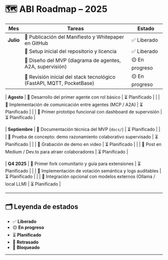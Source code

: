 # 🗺️ ABI Roadmap – 2025
| Mes       | Tareas                                                                | Estado         |
| --------- | --------------------------------------------------------------------- | -------------- |
| **Julio** | 🔹 Publicación del Manifiesto y Whitepaper en GitHub                  | ✅ Liberado     |
|           | 🔹 Setup inicial del repositorio y licencia                           | ✅ Liberado     |
|           | 🔹 Diseño del MVP (diagrama de agentes, A2A, supervisión)             | 🟡 En progreso |
|           | 🔹 Revisión inicial del stack tecnológico (FastAPI, MQTT, PocketBase) | 🟡 En progreso |

| **Agosto** | 🔹 Desarrollo del primer agente con rol básico | ⏳ Planificado |
|            | 🔹 Implementación de comunicación entre agentes (MCP / A2A) | ⏳ Planificado |
|            | 🔹 Primer prototipo funcional con dashboard de supervisión | ⏳ Planificado |

| **Septiembre** | 🔹 Documentación técnica del MVP (`docs/`) | ⏳ Planificado |
|                | 🔹 Prueba de concepto: demo razonamiento colaborativo supervisado | ⏳ Planificado |
|                | 🔹 Grabación de demo en video | ⏳ Planificado |
|                | 🔹 Post en Medium / Dev.to para atraer colaboradores | ⏳ Planificado |

| **Q4 2025** | 🔹 Primer fork comunitario y guía para extensiones | ⏳ Planificado |
|             | 🔹 Implementación de votación semántica y logs auditables | ⏳ Planificado |
|             | 🔹 Integración opcional con modelos externos (Ollama / local LLM) | ⏳ Planificado |

---

## 🗂️ Leyenda de estados

* ✅ **Liberado**
* 🟡 **En progreso**
* ⏳ **Planificado**
* 🔴 **Retrasado**
* 🚧 **Bloqueado**

---
